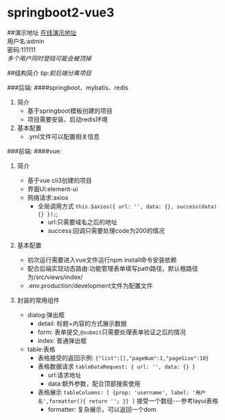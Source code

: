 # springboot2-vue3

##演示地址
[在线演示地址](http://39.96.52.201/)    
用户名:admin  
密码:111111  
*多个用户同时登陆可能会被顶掉*

##结构简介
*tip:前后端分离项目*

###后端:
####springboot、mybatis、redis
1. 简介
    * 基于springboot模板创建的项目
    * 项目需要安装、启动redis环境
2. 基本配置
    * .yml文件可以配置相关信息

###前端:
####vue:
1. 简介
    * 基于vue cli3创建的项目
    * 界面UI:element-ui
    * 网络请求:axios
        * 全局调用方式 `this.$axios({
                          url: '',
                          data: {},
                          success(data) {}
                     });`;
            * url:只需要域名之后的地址
            * success:回调只需要处理code为200的情况

2. 基本配置
    * 初次运行需要进入vue文件运行npm install命令安装依赖
    * 配合后端实现动态路由:功能管理表单填写path路径，默认根路径为/src/views/index/
    * .env.production/development文件为配置文件
                     
3. 封装的常用组件
    * dialog:弹出框  
        * detail: 标题+内容的方式展示数据
        * form: 表单提交,`@submit`只需要处理表单验证之后的情况
        * index: 普通弹出框
    * table:表格
        * 表格接受的返回示例: `{"list":[],"pageNum":1,"pageSize":10}`
        * 表格数据请求 `tableDataRequest: {
                                      url: '',
                                      data: {}
                        }`
            * url:请求地址
            * data:额外参数，配合顶部搜索使用
        * 表格展示 `tableColumns: [
                         {prop: 'username', label: '用户名',formatter(){
                               return '';
                         }}
                    ]` 接受一个数组---参考layui表格
            * formatter: 复杂展示，可以返回一个dom